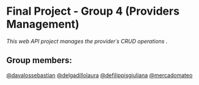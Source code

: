 # Final Project - Group 4 (Providers Management)

_This web API project manages the provider´s CRUD operations ._

## Group members: 

[@davalossebastian](https://github.com/delgadillolaura)
[@delgadillolaura](https://github.com/delgadillolaura)
[@defilippisgiuliana](https://github.com/GiulianaDefUPB)
[@mercadomateo](https://github.com/mateo2803)